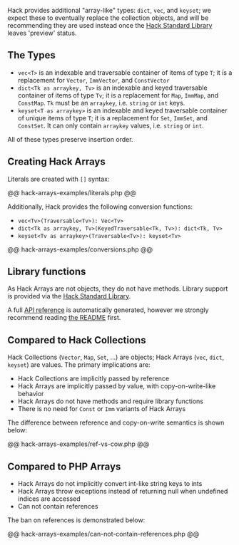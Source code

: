 Hack provides additional "array-like" types: `dict`, `vec`, and `keyset`;
we expect these to eventually replace the collection objects, and will be
recommending they are used instead once the
[Hack Standard Library](https://github.com/hhvm/hsl) leaves 'preview' status.

## The Types

 - `vec<T>` is an indexable and traversable container of items of type `T`; it
   is a replacement for `Vector`, `ImmVector`, and `ConstVector`
 - `dict<Tk as arraykey, Tv>` is an indexable and keyed traversable container of
   items of type `Tv`; it is a replacement for `Map`, `ImmMap`, and `ConstMap`. `Tk` must
   be an `arraykey`, i.e. `string` or `int` keys.
 - `keyset<T as arraykey>` is an indexable and keyed traversable container of
   unique items of type `T`; it is a replacement for `Set`, `ImmSet`, and `ConstSet`. It
   can only contain `arraykey` values, i.e. `string` or `int`.

All of these types preserve insertion order.

## Creating Hack Arrays

Literals are created with `[]` syntax:

@@ hack-arrays-examples/literals.php @@

Additionally, Hack provides the following conversion functions:
 - `vec<Tv>(Traversable<Tv>): Vec<Tv>`
 - `dict<Tk as arraykey, Tv>(KeyedTraversable<Tk, Tv>): dict<Tk, Tv>`
 - `keyset<Tv as arraykey>(Traversable<Tv>): keyset<Tv>`

@@ hack-arrays-examples/conversions.php @@

## Library functions

As Hack Arrays are not objects, they do not have methods. Library support is
provided via the [Hack Standard Library](https://github.com/hhvm/hsl).

A full [API reference](https://hhvm.github.io/hsl/api/) is automatically
generated, however we strongly recommend reading
[the README](https://github.com/hhvm/hsl/blob/master/README.md) first.

## Compared to Hack Collections

Hack Collections (`Vector`, `Map`, `Set`, ...) are objects; Hack Arrays
(`vec`, `dict`, `keyset`) are values. The primary implications are:

 - Hack Collections are implicitly passed by reference
 - Hack Arrays are implicitly passed by value, with copy-on-write-like behavior
 - Hack Arrays do not have methods and require library functions
 - There is no need for `Const` or `Imm` variants of Hack Arrays

The difference between reference and copy-on-write semantics is shown below:

@@ hack-arrays-examples/ref-vs-cow.php @@

## Compared to PHP Arrays

 - Hack Arrays do not implicitly convert int-like string keys to ints
 - Hack Arrays throw exceptions instead of returning null when undefined
   indices are accessed
 - Can not contain references

The ban on references is demonstrated below:

@@ hack-arrays-examples/can-not-contain-references.php @@
